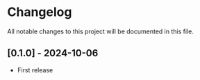 # Changelog

All notable changes to this project will be documented in this file.

## [0.1.0] - 2024-10-06

- First release

<!-- generated by git-cliff -->
